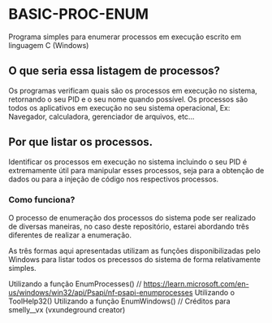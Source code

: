 # BASIC-PROC-ENUM
Programa simples para enumerar processos em execução escrito em linguagem C (Windows)

## O que seria essa listagem de processos?
Os programas verificam quais são os processos em execução no sistema, retornando o seu PID e o seu nome quando possível. Os processos são todos os aplicativos em execução no seu sistema operacional, Ex: Navegador, calculadora, gerenciador de arquivos, etc...

## Por que listar os processos.
Identificar os processos em execução no sistema incluindo o seu PID é extremamente útil para manipular esses processos, seja para a obtenção de dados ou para a injeção de código nos respectivos processos.

### Como funciona?
O processo de enumeração dos processos do sistema pode ser realizado de diversas maneiras, no caso deste repositório, estarei abordando três diferentes de realizar a enumeração.

As três formas aqui apresentadas utilizam as funções disponibilizadas pelo Windows para listar todos os precessos do sistema de forma relativamente simples.

Utilizando a função EnumProcesses()     // https://learn.microsoft.com/en-us/windows/win32/api/Psapi/nf-psapi-enumprocesses
Utilizando o ToolHelp32()
Utilizando a função EnumWindows()       // Créditos para smelly__vx (vxundeground creator)

